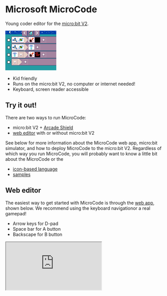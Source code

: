 # Microsoft MicroCode

Young coder editor for the [micro:bit V2](https://microbit.org).

![Chuck a Duck MicroCode program](./images/sample_chuck_a_duck.png)

- Kid friendly
- Runs on the micro:bit V2, no computer or internet needed!
- Keyboard, screen reader accessible

## Try it out!

There are two ways to run MicroCode:

-   micro:bit V2 + [Arcade Shield](https://www.kittenbot.cc/products/newbit-arcade-shield)
-   [web editor](https://microsoft.github.io/microcode) with or without micro:bit V2

See below for more information about the MicroCode web app, micro:bit simulator, and how to deploy MicroCode to the micro:bit V2. Regardless of which way you run MicroCode, you will probably want to know a little bit about the MicroCode 
or the 

* [icon-based language](./language.md)
* [samples](./samples.md)

## Web editor

The easiest way to get started with MicroCode is through the [web app](https://microsoft.github.io/microcode), shown below. We recommend using the keyboard navigationor a real gamepad!

-   Arrow keys for D-pad
-   Space bar for A button
-   Backscape for B button

<iframe class="editor" src="https://microsoft.github.io/microcode?nofooter=1&embed=1" />

## Micro:bit simulator

From the web app, make sure that the web browser is not full screen and you will see four links at the bottom of the app (see image above):

-   **Manual** (this page)
-   **Simulator**
-   **GitHub** (this repo)
-   **Version #** (links to micro:bit hex file)

Clicking on the simulator link will open a page with the MicroCode web app on the right side and a micro:bit simulator and Jacdac dashboard on the left, as shown below. Your MicroCode program is saved, compiled and updated to the micro:bit (simulator or device) on every edit, so everything should be live and running all the time.

![micro:bit simulator and MicroCode web app](./images/webAppSimulators.jpg)

## Downloading Micro:bit V2

Click on the micro:bit button at the lower right of the screen and follow the
on-screen instructions to configure your micro:bit and pair it with the editor.
Once your micro:bit V2 is paired, the web editor will be able to download the program in your microbit.
